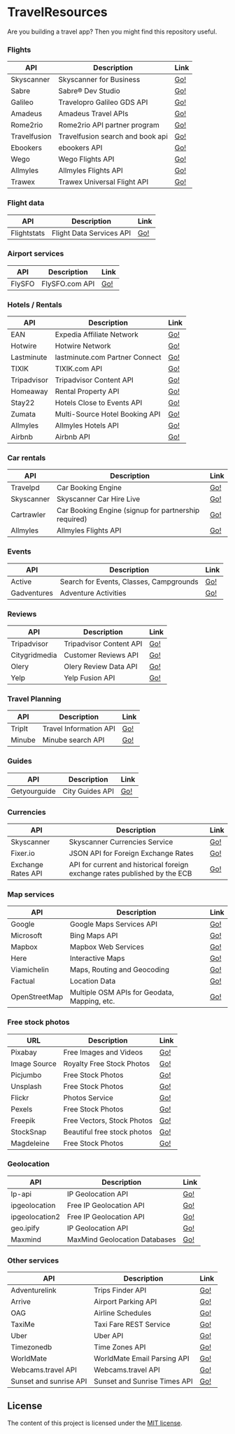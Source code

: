 # TravelResources

Are you building a travel app? Then you might find this repository useful.

### Flights

| API          | Description                      | Link                                                              |
| ------------ | -------------------------------- | ----------------------------------------------------------------- |
| Skyscanner   | Skyscanner for Business          | [Go!](https://skyscanner.github.io/slate/#api-documentation)      |
| Sabre        | Sabre® Dev Studio                | [Go!](https://developer.sabre.com/docs/read/REST_APIs)            |
| Galileo      | Travelopro Galileo GDS API       | [Go!](https://www.travelopro.com/galileo-gds-api-integration.php) |
| Amadeus      | Amadeus Travel APIs              | [Go!](https://developers.amadeus.com)                             |
| Rome2rio     | Rome2rio API partner program     | [Go!](https://www.rome2rio.com/documentation/)                    |
| Travelfusion | Travelfusion search and book api | [Go!](http://xmldocs.travelfusion.com/home/search-and-book-api)   |
| Ebookers     | ebookers API                     | [Go!](https://www.ebookers.com/p/network-affiliate)               |
| Wego         | Wego Flights API                 | [Go!](http://support.wan.travel/hc/en-us/articles/200191669)      |
| Allmyles     | Allmyles Flights API             | [Go!](http://docs.allmyles.apiary.io/#)                           |
| Trawex       | Trawex Universal Flight API      | [Go!](https://www.trawex.com/flight-api.php)                      |

### Flight data

| API         | Description              | Link                                                          |
| ----------- | ------------------------ | ------------------------------------------------------------- |
| Flightstats | Flight Data Services API | [Go!](https://developer.flightstats.com/api-docs/airports/v1) |

### Airport services

| API    | Description    | Link                                           |
| ------ | -------------- | ---------------------------------------------- |
| FlySFO | FlySFO.com API | [Go!](http://www.flysfo.com/api-documentation) |

### Hotels / Rentals

| API         | Description                    | Link                                                      |
| ----------- | ------------------------------ | --------------------------------------------------------- |
| EAN         | Expedia Affiliate Network      | [Go!](https://developer.expediapartnersolutions.com/)     |
| Hotwire     | Hotwire Network                | [Go!](http://developer.hotwire.com/)                      |
| Lastminute  | lastminute.com Partner Connect | [Go!](http://connect.lastminute.com/Developer)            |
| TIXIK       | TIXIK.com API                  | [Go!](http://www.tixik.com/info/api/)                     |
| Tripadvisor | Tripadvisor Content API        | [Go!](https://developer-tripadvisor.com/content-api/)     |
| Homeaway    | Rental Property API            | [Go!](https://www.homeaway.com/platform/developer-api)    |
| Stay22      | Hotels Close to Events API     | [Go!](https://www.stay22.com/docs)                        |
| Zumata      | Multi-Source Hotel Booking API | [Go!](https://www.zumata.com/travel-solutions/hotel-api/) |
| Allmyles    | Allmyles Hotels API            | [Go!](http://docs.allmyles.apiary.io/#)                   |
| Airbnb      | Airbnb API                     | [Go!](https://www.airbnb.co.uk/partner)                   |

### Car rentals

| API        | Description                                          | Link                                              |
| ---------- | ---------------------------------------------------- | ------------------------------------------------- |
| Travelpd   | Car Booking Engine                                   | [Go!](http://www.travelpd.com/car-booking-engine) |
| Skyscanner | Skyscanner Car Hire Live                             | [Go!](https://skyscanner.github.io/slate/)        |
| Cartrawler | Car Booking Engine (signup for partnership required) | [Go!](https://www.cartrawler.com/ct/)             |
| Allmyles   | Allmyles Flights API                                 | [Go!](https://allmyles.docs.apiary.io/)           |

### Events

| API         | Description                             | Link                                                      |
| ----------- | --------------------------------------- | --------------------------------------------------------- |
| Active      | Search for Events, Classes, Campgrounds | [Go!](http://developer.active.com/)                       |
| Gadventures | Adventure Activities                    | [Go!](https://developers.gadventures.com/docs/index.html) |

### Reviews

| API           | Description             | Link                                                                       |
| ------------- | ----------------------- | -------------------------------------------------------------------------- |
| Tripadvisor   | Tripadvisor Content API | [Go!](https://developer-tripadvisor.com/content-api/)                      |
| Citygridmedia | Customer Reviews API    | [Go!](https://citygridmedia.atlassian.net/wiki/spaces/citygridv2/overview) |
| Olery         | Olery Review Data API   | [Go!](http://www.olery.com/api/)                                           |
| Yelp          | Yelp Fusion API         | [Go!](https://www.yelp.com/developers/documentation/v3)                    |

### Travel Planning

| API    | Description            | Link                                    |
| ------ | ---------------------- | --------------------------------------- |
| TripIt | Travel Information API | [Go!](https://www.tripit.com/developer) |
| Minube | Minube search API      | [Go!](http://papi.minube.com/docs/)     |

### Guides

| API          | Description     | Link                                 |
| ------------ | --------------- | ------------------------------------ |
| Getyourguide | City Guides API | [Go!](https://api.getyourguide.com/) |

### Currencies

| API                | Description                                                                | Link                                                  |
| ------------------ | -------------------------------------------------------------------------- | ----------------------------------------------------- |
| Skyscanner         | Skyscanner Currencies Service                                              | [Go!](https://skyscanner.github.io/slate/#currencies) |
| Fixer.io           | JSON API for Foreign Exchange Rates                                        | [Go!](http://fixer.io/)                               |
| Exchange Rates API | API for current and historical foreign exchange rates published by the ECB | [Go!](https://exchangeratesapi.io/)                   |

### Map services

| API           | Description                                  | Link                                                                  |
| ------------- | -------------------------------------------- | --------------------------------------------------------------------- |
| Google        | Google Maps Services API                     | [Go!](https://cloud.google.com/maps-platform/)                        |
| Microsoft     | Bing Maps API                                | [Go!](https://www.microsoft.com/en-us/maps/choose-your-bing-maps-api) |
| Mapbox        | Mapbox Web Services                          | [Go!](https://docs.mapbox.com/api/)                                   |
| Here          | Interactive Maps                             | [Go!](https://developer.here.com/develop/javascript-api)              |
| Viamichelin   | Maps, Routing and Geocoding                  | [Go!](https://api.viamichelin.com/)                                   |
| Factual       | Location Data                                | [Go!](https://developer.factual.com/docs/places-overview)             |
| OpenStreetMap | Multiple OSM APIs for Geodata, Mapping, etc. | [Go!](https://wiki.openstreetmap.org/wiki/API)                        |

### Free stock photos

| URL          | Description                 | Link                                           |
| ------------ | --------------------------- | ---------------------------------------------- |
| Pixabay      | Free Images and Videos      | [Go!](https://pixabay.com/)                    |
| Image Source | Royalty Free Stock Photos   | [Go!](http://www.imagesource.com/royalty-free) |
| Picjumbo     | Free Stock Photos           | [Go!](https://picjumbo.com/)                   |
| Unsplash     | Free Stock Photos           | [Go!](https://unsplash.com/)                   |
| Flickr       | Photos Service              | [Go!](https://www.flickr.com/services/api/)    |
| Pexels       | Free Stock Photos           | [Go!](https://www.pexels.com/)                 |
| Freepik      | Free Vectors, Stock Photos  | [Go!](https://www.freepik.com/)                |
| StockSnap    | Beautiful free stock photos | [Go!](https://stocksnap.io/)                   |
| Magdeleine   | Free Stock Photos           | [Go!](https://magdeleine.co/)                  |

### Geolocation

| API            | Description                   | Link                                                                   |
| -------------- | ----------------------------- | ---------------------------------------------------------------------- |
| Ip-api         | IP Geolocation API            | [Go!](http://ip-api.com/docs/)                                         |
| ipgeolocation  | Free IP Geolocation API       | [Go!](https://ipgeolocation.io/)                                       |
| ipgeolocation2 | Free IP Geolocation API       | [Go!](https://ipgeolocation.com/)                                      |
| geo.ipify      | IP Geolocation API            | [Go!](https://geo.ipify.org/)                                          |
| Maxmind        | MaxMind Geolocation Databases | [Go!](https://dev.maxmind.com/geoip/geoip2/downloadable/#MaxMind_APIs) |

### Other services

| API                    | Description                  | Link                                                  |
| ---------------------- | ---------------------------- | ----------------------------------------------------- |
| Adventurelink          | Trips Finder API             | [Go!](http://api.adventurelink.com/)                  |
| Arrive                 | Airport Parking API          | [Go!](http://developer.parkwhiz.com/)                 |
| OAG                    | Airline Schedules            | [Go!](http://www.oag.com/schedules/schedulesondemand) |
| TaxiMe                 | Taxi Fare REST Service       | [Go!](http://www.taxime.com/developers/)              |
| Uber                   | Uber API                     | [Go!](https://developer.uber.com/)                    |
| Timezonedb             | Time Zones API               | [Go!](https://timezonedb.com/api)                     |
| WorldMate              | WorldMate Email Parsing API  | [Go!](https://developers.worldmate.com/)              |
| Webcams.travel API     | Webcams.travel API           | [Go!](http://www.webcams.travel/developers/)          |
| Sunset and sunrise API | Sunset and Sunrise Times API | [Go!](http://sunrise-sunset.org/api)                  |

## License

The content of this project is licensed under the [MIT license](http://opensource.org/licenses/mit-license.php).
